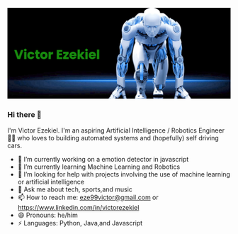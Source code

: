 ![alt text](https://github.com/ibkvictor/ibkvictor/blob/master/banner1.png?raw=true)
### Hi there 👋

I'm Victor Ezekiel. I'm an aspiring Artificial Intelligence / Robotics Engineer 👨‍💻 who loves to building automated systems and (hopefully) self driving cars.

- 🔭 I’m currently working on a emotion detector in javascript
- 🌱 I’m currently learning Machine Learning and Robotics
- 🤔 I’m looking for help with projects involving the use of machine learning or artificial intelligence
- 💬 Ask me about tech, sports,and music
- 📫 How to reach me: eze99victor@gmail.com or https://www.linkedin.com/in/victorezekiel
- 😄 Pronouns: he/him
- ⚡ Languages: Python, Java,and Javascript 

[1.1]: http://i.imgur.com/tXSoThF.png (twitter icon with padding)
[2.1]: http://i.imgur.com/P3YfQoD.png (facebook icon with padding)
[3.1]: http://i.imgur.com/yCsTjba.png (google plus icon with padding)
[4.1]: http://i.imgur.com/YckIOms.png (tumblr icon with padding)
[5.1]: http://i.imgur.com/1AGmwO3.png (dribbble icon with padding)
[6.1]: http://i.imgur.com/0o48UoR.png (github icon with padding)
<!--
**ibkvictor/ibkvictor** is a ✨ _special_ ✨ repository because its `README.md` (this file) appears on your GitHub profile.
-->
